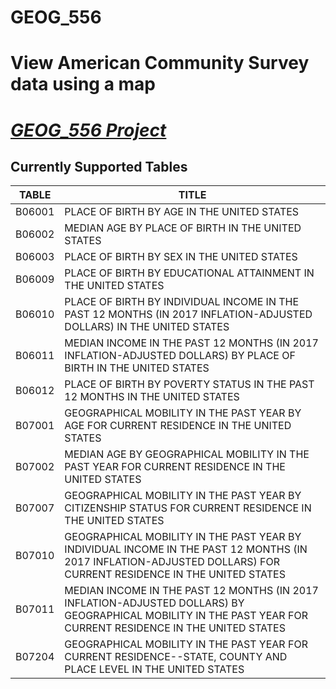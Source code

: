 # GEOG_556

View American Community Survey data using a map
===

<a href="https://dbmellen.github.io/GEOG_556/Donald_Mellen_Project.html" target="_blank">***GEOG_556 Project***</a>
================

Currently Supported Tables
--------------------------

|TABLE|TITLE|
|---|---|
|B06001|PLACE OF BIRTH BY AGE IN THE UNITED STATES|
|B06002|MEDIAN AGE BY PLACE OF BIRTH IN THE UNITED STATES|
|B06003|PLACE OF BIRTH BY SEX IN THE UNITED STATES|
|B06009|PLACE OF BIRTH BY EDUCATIONAL ATTAINMENT IN THE UNITED STATES|
|B06010|PLACE OF BIRTH BY INDIVIDUAL INCOME IN THE PAST 12 MONTHS (IN 2017 INFLATION-ADJUSTED DOLLARS) IN THE UNITED STATES|
|B06011|MEDIAN INCOME IN THE PAST 12 MONTHS (IN 2017 INFLATION-ADJUSTED DOLLARS) BY PLACE OF BIRTH IN THE UNITED STATES|
|B06012|PLACE OF BIRTH BY POVERTY STATUS IN THE PAST 12 MONTHS IN THE UNITED STATES|
|B07001|GEOGRAPHICAL MOBILITY IN THE PAST YEAR BY AGE FOR CURRENT RESIDENCE IN THE UNITED STATES|
|B07002|MEDIAN AGE BY GEOGRAPHICAL MOBILITY IN THE PAST YEAR FOR CURRENT RESIDENCE IN THE UNITED STATES|
|B07007|GEOGRAPHICAL MOBILITY IN THE PAST YEAR BY CITIZENSHIP STATUS FOR CURRENT RESIDENCE IN THE UNITED STATES|
|B07010|GEOGRAPHICAL MOBILITY IN THE PAST YEAR BY INDIVIDUAL INCOME IN THE PAST 12 MONTHS (IN 2017 INFLATION-ADJUSTED DOLLARS) FOR CURRENT RESIDENCE IN THE UNITED STATES|
|B07011|MEDIAN INCOME IN THE PAST 12 MONTHS (IN 2017 INFLATION-ADJUSTED DOLLARS) BY GEOGRAPHICAL MOBILITY IN THE PAST YEAR FOR CURRENT RESIDENCE IN THE UNITED STATES|
|B07204|GEOGRAPHICAL MOBILITY IN THE PAST YEAR FOR CURRENT RESIDENCE--STATE, COUNTY AND PLACE LEVEL IN THE UNITED STATES|


